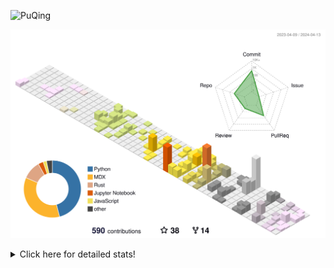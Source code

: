 ![PuQing](https://user-images.githubusercontent.com/27223114/171565019-9a56fae6-b08b-421f-99db-7e830da42371.png)

![](./profile-3d-contrib/profile-season-animate.svg)

<details>
<summary>Click here for detailed stats!</summary>

<!--START_SECTION:waka-->
![Lines of code](https://img.shields.io/badge/From%20Hello%20World%20I%27ve%20Written-1.4%20million%20lines%20of%20code-blue)

**🐱 My GitHub Data** 

> 📦 373.0 kB Used in GitHub's Storage 
 > 
> 🚫 Not Opted to Hire
 > 
> 📜 47 Public Repositories 
 > 
> 🔑 29 Private Repositories 
 > 
**I'm an Early 🐤** 

```text
🌞 Morning                574 commits         ██░░░░░░░░░░░░░░░░░░░░░░░   07.65 % 
🌆 Daytime                3483 commits        ████████████░░░░░░░░░░░░░   46.40 % 
🌃 Evening                1532 commits        █████░░░░░░░░░░░░░░░░░░░░   20.41 % 
🌙 Night                  1917 commits        ██████░░░░░░░░░░░░░░░░░░░   25.54 % 
```


📊 **This Week I Spent My Time On** 

```text
💬 Programming Languages: 
Markdown                 7 hrs               ████████████░░░░░░░░░░░░░   48.76 % 
Other                    6 hrs 9 mins        ███████████░░░░░░░░░░░░░░   42.78 % 
Python                   55 mins             ██░░░░░░░░░░░░░░░░░░░░░░░   06.44 % 
TOML                     6 mins              ░░░░░░░░░░░░░░░░░░░░░░░░░   00.80 % 
Git Config               5 mins              ░░░░░░░░░░░░░░░░░░░░░░░░░   00.68 % 

🔥 Editors: 
VS Code                  7 hrs 22 mins       █████████████░░░░░░░░░░░░   51.24 % 
Obsidian                 7 hrs               ████████████░░░░░░░░░░░░░   48.76 % 

💻 Operating System: 
Mac                      14 hrs 23 mins      █████████████████████████   100.00 % 
```


<!--END_SECTION:waka-->
</details>

